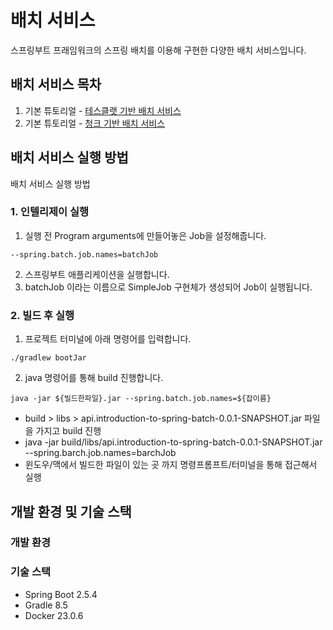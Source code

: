 # 배치 서비스
스프링부트 프래임워크의 스프링 배치를 이용해 구현한 다양한 배치 서비스입니다.
## 배치 서비스 목차
1. 기본 튜토리얼 - [테스클랫 기반 배치 서비스](https://github.com/samdaseuss/batch-service/tree/tasklet)
2. 기본 튜토리얼 - [청크 기반 배치 서비스](https://github.com/samdaseuss/batch-service/tree/chunk)
## 배치 서비스 실행 방법
배치 서비스 실행 방법
### 1. 인텔리제이 실행
1. 실행 전 Program arguments에 만들어놓은 Job을 설정해줍니다.
```setup
--spring.batch.job.names=batchJob
```
2. 스프링부트 애플리케이션을 실행합니다. 
3. batchJob 이라는 이름으로 SimpleJob 구현체가 생성되어 Job이 실행됩니다.

### 2. 빌드 후 실행
1. 프로젝트 터미널에 아래 명령어를 입력합니다.
```terminal
./gradlew bootJar
```
2. java 명령어를 통해 build 진행합니다.
```terminal
java -jar ${빌드한파일}.jar --spring.batch.job.names=${잡이름}
```
* build > libs > api.introduction-to-spring-batch-0.0.1-SNAPSHOT.jar 파일을 가지고 build 진행
* java -jar build/libs/api.introduction-to-spring-batch-0.0.1-SNAPSHOT.jar --spring.barch.job.names=barchJob
* 윈도우/맥에서 빌드한 파일이 있는 곳 까지 명령프롬프트/터미널을 통해 접근해서 실행

## 개발 환경 및 기술 스택
### 개발 환경
### 기술 스택
* Spring Boot 2.5.4
* Gradle 8.5
* Docker 23.0.6
